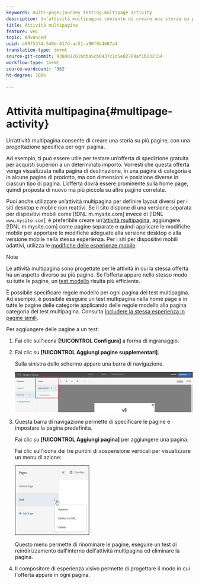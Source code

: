```yaml
---
keywords: multi-page;journey testing;multipage activity
description: Un’attività multipagina consente di creare una storia su più pagine, con una progettazione specifica per ogni pagina.
title: Attività multipagina
feature: vec
topic: Advanced
uuid: a89f5334-540e-417d-ac51-a90f8b4687a4
translation-type: tm+mt
source-git-commit: 938001261bdba5cb0437c1d5e02789af1b232154
workflow-type: tm+mt
source-wordcount: '362'
ht-degree: 100%

---
```



# Attività multipagina{#multipage-activity}

Un’attività multipagina consente di creare una storia su più pagine, con una progettazione specifica per ogni pagina.

Ad esempio, ti può essere utile per testare un’offerta di spedizione gratuita per acquisti superiori a un determinato importo. Vorresti che questa offerta venga visualizzata nella pagina di destinazione, in una pagina di categoria e in alcune pagine di prodotto, ma con dimensioni e posizione diverse in ciascun tipo di pagina. L’offerta dovrà essere prominente sulla home page, quindi proposta di nuovo ma più piccola su altre pagine correlate.

Puoi anche utilizzare un’attività multipagina per definire layout diversi per i siti desktop e mobile non reattivi. Se il sito dispone di una versione separata per dispositivi mobili come [!DNL m.mysite.com] invece di [!DNL `www.mysite.com`], è preferibile creare un’[attività multipagina](../../c-experiences/c-visual-experience-composer/multipage-activity.md#concept_277E096063E14813AC5D8EDFA1D2ED48), aggiungere [!DNL m.mysite.com] come pagine separate e quindi applicare le modifiche mobile per apportare le modifiche adeguate alla versione desktop e alla versione mobile nella stessa esperienza. Per i siti per dispositivi mobili adattivi, utilizza le [modifiche delle esperienze mobile](../../c-experiences/c-visual-experience-composer/mobile-viewports.md#concept_8E45527C4ABC41D59AA3553BEDC76FA5).

>[!NOTE]
>
>Le attività multipagina sono progettate per le attività in cui la stessa offerta ha un aspetto diverso su più pagine. Se l’offerta appare nello stesso modo su tutte le pagine, un [test modello](../../c-experiences/c-visual-experience-composer/temtest.md#task_2539D51A18044F82B0D9895636546781) risulta più efficiente.

È possibile specificare regole modello per ogni pagina del test multipagina. Ad esempio, è possibile eseguire un test multipagina nella home page e in tutte le pagine delle categorie applicando delle regole modello alla pagina categoria del test multipagina. Consulta [Includere la stessa esperienza in pagine simili](../../c-experiences/c-visual-experience-composer/temtest.md#task_2539D51A18044F82B0D9895636546781).

Per aggiungere delle pagine a un test:

1. Fai clic sull&#39;icona **[!UICONTROL Configura]** a forma di ingranaggio.
1. Fai clic su **[!UICONTROL Aggiungi pagine supplementari]**.

   Sulla sinistra dello schermo appare una barra di navigazione.

   ![](assets/multipage_nav.png)

1. Questa barra di navigazione permette di specificare le pagine e impostare la pagina predefinita.

   Fai clic su **[!UICONTROL Aggiungi pagina]** per aggiungere una pagina.

   Fai clic sull&#39;icona dei tre puntini di sospensione verticali per visualizzare un menu di azione:

   ![](assets/multipage_menu.png)

   Questo menu permette di rinominare le pagine, eseguire un test di reindirizzamento dall&#39;interno dell&#39;attività multipagina ed eliminare la pagina.

1. Il compositore di esperienza visivo permette di progettare il modo in cui l&#39;offerta appare in ogni pagina.

